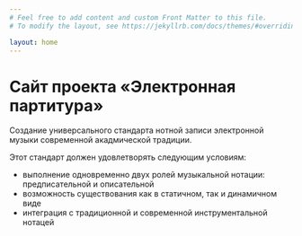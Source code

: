 ```yaml
---
# Feel free to add content and custom Front Matter to this file.
# To modify the layout, see https://jekyllrb.com/docs/themes/#overriding-theme-defaults

layout: home
---
```


# Сайт проекта «Электронная партитура»

Создание универсального стандарта нотной записи электронной музыки современной акадмической традиции.

Этот стандарт должен удовлетворять следующим условиям:

- выполнение одновременно двух ролей музыкальной нотации: предписательной и описательной
- возможность существования как в статичном, так и динамичном виде
- интеграция с традиционной и современной инструментальной нотацей
